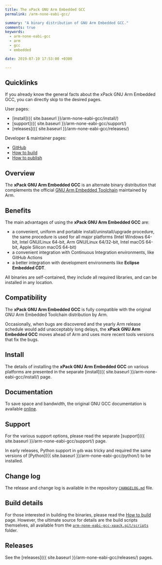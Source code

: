 ```yaml
---
title: The xPack GNU Arm Embedded GCC
permalink: /arm-none-eabi-gcc/

summary: "A binary distribution of GNU Arm Embedded GCC."
comments: true
keywords:
  - arm-none-eabi-gcc
  - arm
  - gcc
  - embedded

date: 2019-07-10 17:53:00 +0300

---
```


## Quicklinks

If you already know the general facts about the xPack GNU Arm Embedded GCC, you can
directly skip to the desired pages.

User pages:

- [install]({{ site.baseurl }}/arm-none-eabi-gcc/install/)
- [support]({{ site.baseurl }}/arm-none-eabi-gcc/support/)
- [releases]({{ site.baseurl }}/arm-none-eabi-gcc/releases/)

Developer & maintainer pages:

- [GitHub](https://github.com/xpack-dev-tools/arm-none-eabi-gcc-xpack/)
- [How to build](https://github.com/xpack-dev-tools/arm-none-eabi-gcc-xpack/blob/xpack/README-BUILD.md)
- [How to publish](https://github.com/xpack-dev-tools/arm-none-eabi-gcc-xpack/blob/xpack/README-RELEASE.md)

## Overview

The **xPack GNU Arm Embedded GCC**
is an alternate binary distribution that complements the official
[GNU Arm Embedded Toolchain](https://developer.arm.com/open-source/gnu-toolchain/gnu-rm)
maintained by Arm.

## Benefits

The main advantages of using the **xPack GNU Arm Embedded GCC** are:

- a convenient, uniform and portable install/uninstall/upgrade procedure,
  the same procedure is used for all major
  platforms (Intel Windows 64-bit, Intel GNU/Linux 64-bit, Arm GNU/Linux
  64/32-bit, Intel macOS 64-bit, Apple Silicon macOS 64-bit)
- a convenient integration with Continuous Integration environments,
  like GitHub Actions
- a better integration with development environments
  like **Eclipse Embedded CDT**.

All binaries are self-contained, they include all required libraries,
and can be installed in any location.

## Compatibility

The **xPack GNU Arm Embedded GCC** is fully compatible with the
original GNU Arm Embedded Toolchain distribution by Arm.

Occasionally, when bugs are discovered and the yearly Arm release schedule
would add unacceptably long delays, the **xPack GNU Arm Embedded GCC**
moves ahead of Arm and uses more recent tools versions that fix the bugs.

## Install

The details of installing the **xPack GNU Arm Embedded GCC** on various
platforms are presented in the separate
[install]({{ site.baseurl }}/arm-none-eabi-gcc/install/) page.

## Documentation

To save space and bandwidth, the original GNU GCC documentation is available
[online](https://gcc.gnu.org/onlinedocs/).

## Support

For the various support options, please read the separate
[support]({{ site.baseurl }}/arm-none-eabi-gcc/support/) page.

In early releases, Python support in `gdb` was tricky and required
the same versions of
[Python]({{ site.baseurl }}/arm-none-eabi-gcc/python/) to be installed.

## Change log

The release and change log is available in the repository
[`CHANGELOG.md`](https://github.com/xpack-dev-tools/arm-none-eabi-gcc-xpack/blob/xpack/CHANGELOG.md) file.

## Build details

For those interested in building the binaries, please read the
[How to build](https://github.com/xpack-dev-tools/arm-none-eabi-gcc-xpack/blob/xpack/README-BUILD.md)
page.
However, the ultimate source for details are the build scripts themselves,
all available from the
[`arm-none-eabi-gcc-xpack.git/scripts`](https://github.com/xpack-dev-tools/arm-none-eabi-gcc-xpack/tree/xpack/scripts/)
folder.

## Releases

See the [releases]({{ site.baseurl }}/arm-none-eabi-gcc/releases/) pages.
